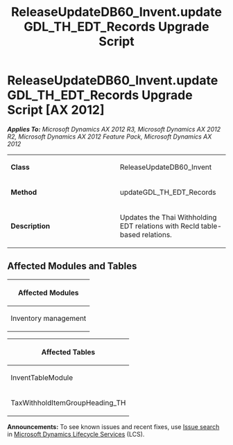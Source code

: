 ﻿---
title: ReleaseUpdateDB60_Invent.updateGDL_TH_EDT_Records Upgrade Script
TOCTitle: ReleaseUpdateDB60_Invent.updateGDL_TH_EDT_Records Upgrade Script
ms:assetid: bebfb5ad-0a8e-9814-ae10-aaeaae33b32e
ms:mtpsurl: https://msdn.microsoft.com/en-us/library/JJ686717(v=AX.60)
ms:contentKeyID: 49710915
ms.date: 05/18/2015
mtps_version: v=AX.60
---

# ReleaseUpdateDB60\_Invent.updateGDL\_TH\_EDT\_Records Upgrade Script [AX 2012]


_**Applies To:** Microsoft Dynamics AX 2012 R3, Microsoft Dynamics AX 2012 R2, Microsoft Dynamics AX 2012 Feature Pack, Microsoft Dynamics AX 2012_

<table>
<colgroup>
<col style="width: 50%" />
<col style="width: 50%" />
</colgroup>
<tbody>
<tr class="odd">
<td><p><strong>Class</strong></p></td>
<td><p>ReleaseUpdateDB60_Invent</p></td>
</tr>
<tr class="even">
<td><p><strong>Method</strong></p></td>
<td><p>updateGDL_TH_EDT_Records</p></td>
</tr>
<tr class="odd">
<td><p><strong>Description</strong></p></td>
<td><p>Updates the Thai Withholding EDT relations with RecId table-based relations.</p></td>
</tr>
</tbody>
</table>


## Affected Modules and Tables

<table>
<colgroup>
<col style="width: 100%" />
</colgroup>
<thead>
<tr class="header">
<th><p>Affected Modules</p></th>
</tr>
</thead>
<tbody>
<tr class="odd">
<td><p>Inventory management</p></td>
</tr>
</tbody>
</table>


<table>
<colgroup>
<col style="width: 100%" />
</colgroup>
<thead>
<tr class="header">
<th><p>Affected Tables</p></th>
</tr>
</thead>
<tbody>
<tr class="odd">
<td><p>InventTableModule</p></td>
</tr>
<tr class="even">
<td><p>TaxWithholdItemGroupHeading_TH</p></td>
</tr>
</tbody>
</table>

  
**Announcements:** To see known issues and recent fixes, use [Issue search](http://go.microsoft.com/fwlink/?linkid=389258) in [Microsoft Dynamics Lifecycle Services](http://go.microsoft.com/fwlink/?linkid=306505) (LCS).

